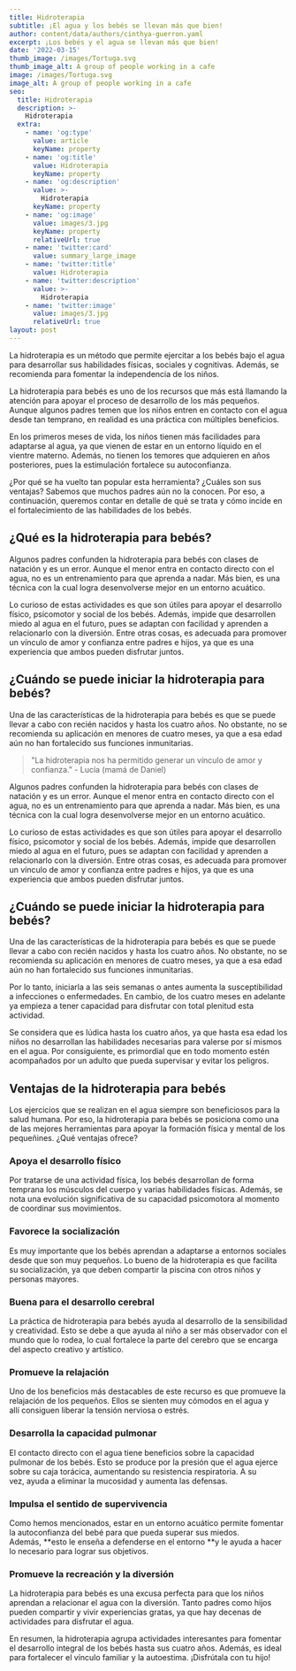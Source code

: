 ```yaml
---
title: Hidroterapia
subtitle: ¡El agua y los bebés se llevan más que bien!
author: content/data/authors/cinthya-guerron.yaml
excerpt: ¡Los bebés y el agua se llevan más que bien!
date: '2022-03-15'
thumb_image: /images/Tortuga.svg
thumb_image_alt: A group of people working in a cafe
image: /images/Tortuga.svg
image_alt: A group of people working in a cafe
seo:
  title: Hidroterapia
  description: >-
    Hidroterapia
  extra:
    - name: 'og:type'
      value: article
      keyName: property
    - name: 'og:title'
      value: Hidroterapia
      keyName: property
    - name: 'og:description'
      value: >-
        Hidroterapia
      keyName: property
    - name: 'og:image'
      value: images/3.jpg
      keyName: property
      relativeUrl: true
    - name: 'twitter:card'
      value: summary_large_image
    - name: 'twitter:title'
      value: Hidroterapia
    - name: 'twitter:description'
      value: >-
        Hidroterapia
    - name: 'twitter:image'
      value: images/3.jpg
      relativeUrl: true
layout: post
---
```

La hidroterapia es un método que permite ejercitar a los bebés bajo el agua para desarrollar sus habilidades físicas, sociales y cognitivas. Además, se recomienda para fomentar la independencia de los niños.

La hidroterapia para bebés es uno de los recursos que más está llamando la atención para apoyar el proceso de desarrollo de los más pequeños. Aunque algunos padres temen que los niños entren en contacto con el agua desde tan temprano, en realidad es una práctica con múltiples beneficios.

En los primeros meses de vida, los niños tienen más facilidades para adaptarse al agua, ya que vienen de estar en un entorno líquido en el vientre materno. Además, no tienen los temores que adquieren en años posteriores, pues la estimulación fortalece su autoconfianza.

¿Por qué se ha vuelto tan popular esta herramienta? ¿Cuáles son sus ventajas? Sabemos que muchos padres aún no la conocen. Por eso, a continuación, queremos contar en detalle de qué se trata y cómo incide en el fortalecimiento de las habilidades de los bebés.

## ¿Qué es la hidroterapia para bebés?

Algunos padres confunden la hidroterapia para bebés con clases de natación y es un error. Aunque el menor entra en contacto directo con el agua, no es un entrenamiento para que aprenda a nadar. Más bien, es una técnica con la cual logra desenvolverse mejor en un entorno acuático.

Lo curioso de estas actividades es que son útiles para apoyar el desarrollo físico, psicomotor y social de los bebés. Además, impide que desarrollen miedo al agua en el futuro, pues se adaptan con facilidad y aprenden a relacionarlo con la diversión. Entre otras cosas, es adecuada para promover un vínculo de amor y confianza entre padres e hijos, ya que es una experiencia que ambos pueden disfrutar juntos.

## ¿Cuándo se puede iniciar la hidroterapia para bebés?

Una de las características de la hidroterapia para bebés es que se puede llevar a cabo con recién nacidos y hasta los cuatro años. No obstante, no se recomienda su aplicación en menores de cuatro meses, ya que a esa edad aún no han fortalecido sus funciones inmunitarias.

> "La hidroterapia nos ha permitido generar un vínculo de amor y confianza." - Lucía (mamá de Daniel)

Algunos padres confunden la hidroterapia para bebés con clases de natación y es un error. Aunque el menor entra en contacto directo con el agua, no es un entrenamiento para que aprenda a nadar. Más bien, es una técnica con la cual logra desenvolverse mejor en un entorno acuático.

Lo curioso de estas actividades es que son útiles para apoyar el desarrollo físico, psicomotor y social de los bebés. Además, impide que desarrollen miedo al agua en el futuro, pues se adaptan con facilidad y aprenden a relacionarlo con la diversión. Entre otras cosas, es adecuada para promover un vínculo de amor y confianza entre padres e hijos, ya que es una experiencia que ambos pueden disfrutar juntos.

## ¿Cuándo se puede iniciar la hidroterapia para bebés?

Una de las características de la hidroterapia para bebés es que se puede llevar a cabo con recién nacidos y hasta los cuatro años. No obstante, no se recomienda su aplicación en menores de cuatro meses, ya que a esa edad aún no han fortalecido sus funciones inmunitarias.

Por lo tanto, iniciarla a las seis semanas o antes aumenta la susceptibilidad a infecciones o enfermedades. En cambio, de los cuatro meses en adelante ya empieza a tener capacidad para disfrutar con total plenitud esta actividad.

Se considera que es lúdica hasta los cuatro años, ya que hasta esa edad los niños no desarrollan las habilidades necesarias para valerse por sí mismos en el agua. Por consiguiente, es primordial que en todo momento estén acompañados por un adulto que pueda supervisar y evitar los peligros.

## Ventajas de la hidroterapia para bebés

Los ejercicios que se realizan en el agua siempre son beneficiosos para la salud humana. Por eso, la hidroterapia para bebés se posiciona como una de las mejores herramientas para apoyar la formación física y mental de los pequeñines. ¿Qué ventajas ofrece?

### Apoya el desarrollo físico

Por tratarse de una actividad física, los bebés desarrollan de forma temprana los músculos del cuerpo y varias habilidades físicas. Además, se nota una evolución significativa de su capacidad psicomotora al momento de coordinar sus movimientos.

### Favorece la socialización

Es muy importante que los bebés aprendan a adaptarse a entornos sociales desde que son muy pequeños. Lo bueno de la hidroterapia es que facilita su socialización, ya que deben compartir la piscina con otros niños y personas mayores.

### Buena para el desarrollo cerebral

La práctica de hidroterapia para bebés ayuda al desarrollo de la sensibilidad y creatividad. Esto se debe a que ayuda al niño a ser más observador con el mundo que lo rodea, lo cual fortalece la parte del cerebro que se encarga del aspecto creativo y artístico.

### Promueve la relajación

Uno de los beneficios más destacables de este recurso es que promueve la relajación de los pequeños. Ellos se sienten muy cómodos en el agua y allí consiguen liberar la tensión nerviosa o estrés.

### Desarrolla la capacidad pulmonar

El contacto directo con el agua tiene beneficios sobre la capacidad pulmonar de los bebés. Esto se produce por la presión que el agua ejerce sobre su caja torácica, aumentando su resistencia respiratoria. A su vez, ayuda a eliminar la mucosidad y aumenta las defensas.

### Impulsa el sentido de supervivencia

Como hemos mencionados, estar en un entorno acuático permite fomentar la autoconfianza del bebé para que pueda superar sus miedos. Además, \*\*esto le enseña a defenderse en el entorno \*\*y le ayuda a hacer lo necesario para lograr sus objetivos.

### Promueve la recreación y la diversión

La hidroterapia para bebés es una excusa perfecta para que los niños aprendan a relacionar el agua con la diversión. Tanto padres como hijos pueden compartir y vivir experiencias gratas, ya que hay decenas de actividades para disfrutar el agua.

En resumen, la hidroterapia agrupa actividades interesantes para fomentar el desarrollo integral de los bebés hasta sus cuatro años. Además, es ideal para fortalecer el vínculo familiar y la autoestima. ¡Disfrútala con tu hijo!
